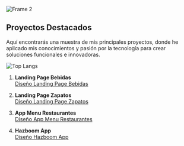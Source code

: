 ![Frame 2](https://github.com/DavidSantana872/DavidSantana872/assets/86623205/6b2880d2-6052-426b-8c63-81816f930e2a)

## Proyectos Destacados

Aquí encontrarás una muestra de mis principales proyectos, donde he aplicado mis conocimientos y pasión por la tecnología para crear soluciones funcionales e innovadoras.

![Top Langs](https://github-readme-stats.vercel.app/api/top-langs/?username=DavidSantana872&layout=compact&theme=dark)
1. **Landing Page Bebidas**  
   [Diseño Landing Page Bebidas](https://www.figma.com/proto/Up0xOhx4am7oZq5tWF55oH/Untitled?node-id=30-2&p=f&t=YpftfmrPbQJVgBhk-1&scaling=min-zoom&content-scaling=fixed&page-id=0%3A1&starting-point-node-id=30%3A2)

2. **Landing Page Zapatos**  
   [Diseño Landing Page Zapatos](https://www.figma.com/proto/u5zcU2wC0xpgNBfKZOkBh7/Web_Zapatos?m=auto&t=Tixw3ZapcKXzfdtd-6)

3. **App Menu Restaurantes**  
   [Diseño App Menu Restaurantes](https://www.figma.com/proto/wrONPkBRyTEwsvUdrVYwc8/Untitled?node-id=1-2&starting-point-node-id=1%3A2&t=2zNDUny1847HCOeK-1)

4. **Hazboom App**  
   [Diseño Hazboom App](https://www.figma.com/proto/F73wrbZ7AjSLeCsiS07BLv?node-id=0-1&t=Tixw3ZapcKXzfdtd-6)

